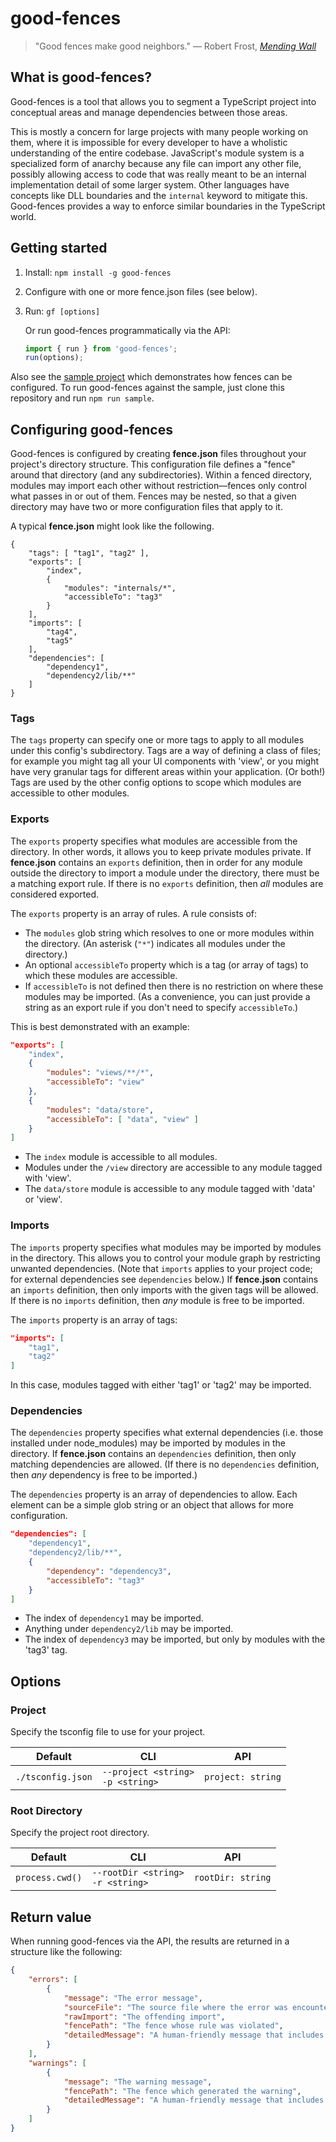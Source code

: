 # good-fences

> "Good fences make good neighbors."
— Robert Frost, [*Mending Wall*](https://www.poetryfoundation.org/poems/44266/mending-wall)

## What is good-fences?

Good-fences is a tool that allows you to segment a TypeScript project into conceptual areas and manage dependencies between those areas.

This is mostly a concern for large projects with many people working on them, where it is impossible for every developer to have a wholistic understanding of the entire codebase.
JavaScript's module system is a specialized form of anarchy because any file can import any other file, possibly allowing access to code that was really meant to be an internal implementation detail of some larger system.
Other languages have concepts like DLL boundaries and the `internal` keyword to mitigate this.
Good-fences provides a way to enforce similar boundaries in the TypeScript world.

## Getting started

1. Install:  `npm install -g good-fences`
2. Configure with one or more fence.json files (see below).
3. Run: `gf [options]`

    Or run good-fences programmatically via the API:

    ```typescript
    import { run } from 'good-fences';
    run(options);
    ```

Also see the [sample project](./sample) which demonstrates how fences can be configured.
To run good-fences against the sample, just clone this repository and run `npm run sample`.

## Configuring good-fences

Good-fences is configured by creating **fence.json** files throughout your project's directory structure.
This configuration file defines a "fence" around that directory (and any subdirectories).
Within a fenced directory, modules may import each other without restriction—fences only control what passes in or out of them.
Fences may be nested, so that a given directory may have two or more configuration files that apply to it.

A typical **fence.json** might look like the following.

```
{
    "tags": [ "tag1", "tag2" ],
    "exports": [
        "index",
        {
            "modules": "internals/*",
            "accessibleTo": "tag3"
        }
    ],
    "imports": [
        "tag4",
        "tag5"
    ],
    "dependencies": [
        "dependency1",
        "dependency2/lib/**"
    ]
}
```

### Tags

The `tags` property can specify one or more tags to apply to all modules under this config's subdirectory.
Tags are a way of defining a class of files;
for example you might tag all your UI components with 'view', or you might have very granular tags for different areas within your application.
(Or both!)
Tags are used by the other config options to scope which modules are accessible to other modules.

### Exports

The `exports` property specifies what modules are accessible from the directory.
In other words, it allows you to keep private modules private.
If **fence.json** contains an `exports` definition, then in order for any module outside the directory to import a module under the directory, there must be a matching export rule.
If there is no `exports` definition, then *all* modules are considered exported.

The `exports` property is an array of rules.  A rule consists of:
* The `modules` glob string which resolves to one or more modules within the directory.
(An asterisk (`"*"`) indicates all modules under the directory.)
* An optional `accessibleTo` property which is a tag (or array of tags) to which these modules are accessible.
* If `accessibleTo` is not defined then there is no restriction on where these modules may be imported.
(As a convenience, you can just provide a string as an export rule if you don't need to specify `accessibleTo`.)

This is best demonstrated with an example:

```json
"exports": [
    "index",
    {
        "modules": "views/**/*",
        "accessibleTo": "view"
    },
    {
        "modules": "data/store",
        "accessibleTo": [ "data", "view" ]
    }
]
```

* The `index` module is accessible to all modules.
* Modules under the `/view` directory are accessible to any module tagged with 'view'.
* The `data/store` module is accessible to any module tagged with 'data' or 'view'.

### Imports

The `imports` property specifies what modules may be imported by modules in the directory.
This allows you to control your module graph by restricting unwanted dependencies.
(Note that `imports` applies to your project code; for external dependencies see `dependencies` below.)
If **fence.json** contains an `imports` definition, then only imports with the given tags will be allowed.
If there is no `imports` definition, then *any* module is free to be imported.

The `imports` property is an array of tags:

```json
"imports": [
    "tag1",
    "tag2"
]
```

In this case, modules tagged with either 'tag1' or 'tag2' may be imported.

### Dependencies

The `dependencies` property specifies what external dependencies (i.e. those installed under node_modules) may be imported by modules in the directory.
If **fence.json** contains an `dependencies` definition, then only matching dependencies are allowed.
(If there is no `dependencies` definition, then *any* dependency is free to be imported.)

The `dependencies` property is an array of dependencies to allow.  Each element can be a simple glob string or an object that allows for more configuration.

```json
"dependencies": [
    "dependency1",
    "dependency2/lib/**",
    {
        "dependency": "dependency3",
        "accessibleTo": "tag3"
    }
]
```

* The index of `dependency1` may be imported.
* Anything under `dependency2/lib` may be imported.
* The index of `dependency3` may be imported, but only by modules with the 'tag3' tag.

## Options

### Project

Specify the tsconfig file to use for your project.

Default           | CLI                                    | API
------------------|----------------------------------------|----
`./tsconfig.json` | `--project <string>`<br/>`-p <string>` | `project: string`

### Root Directory

Specify the project root directory.

Default         | CLI                                    | API
----------------|----------------------------------------|----
`process.cwd()` | `--rootDir <string>`<br/>`-r <string>` | `rootDir: string`

## Return value

When running good-fences via the API, the results are returned in a structure like the following:

```json
{
    "errors": [
        {
            "message": "The error message",
            "sourceFile": "The source file where the error was encountered",
            "rawImport": "The offending import",
            "fencePath": "The fence whose rule was violated",
            "detailedMessage": "A human-friendly message that includes all of the above"
        }
    ],
    "warnings": [
        {
            "message": "The warning message",
            "fencePath": "The fence which generated the warning",
            "detailedMessage": "A human-friendly message that includes all of the above"
        }
    ]
}
```
